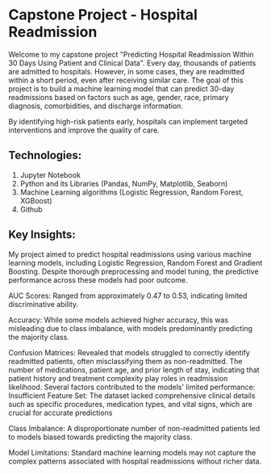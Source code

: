 ﻿# Capstone Project - Hospital Readmission
Welcome to my capstone project "Predicting Hospital Readmission Within 30 Days Using Patient and Clinical Data".
Every day, thousands of patients are admitted to hospitals. However, in some cases, they are readmitted within a short period, even after receiving similar care. The goal of this project is to build a machine learning model that can predict 30-day readmissions based on factors such as age, gender, race, primary diagnosis, comorbidities, and discharge information.

By identifying high-risk patients early, hospitals can implement targeted interventions and improve the quality of care.

## Technologies:
1. Jupyter Notebook
2. Python and its Libraries (Pandas, NumPy, Matplotlib, Seaborn)
3. Machine Learning algorithms (Logistic Regression, Random Forest, XGBoost)
4. Github

## Key Insights:
My project aimed to predict hospital readmissions using various machine learning models, including Logistic Regression, Random Forest and Gradient Boosting. Despite thorough preprocessing and model tuning, the predictive performance across these models had poor outcome.

AUC Scores: Ranged from approximately 0.47 to 0.53, indicating limited discriminative ability.

Accuracy: While some models achieved higher accuracy, this was misleading due to class imbalance, with models predominantly predicting the majority class.

Confusion Matrices: Revealed that models struggled to correctly identify readmitted patients, often misclassifying them as non-readmitted. The number of medications, patient age, and prior length of stay, indicating that patient history and treatment complexity play roles in readmission likelihood. Several factors contributed to the models' limited performance: Insufficient Feature Set: The dataset lacked comprehensive clinical details such as specific procedures, medication types, and vital signs, which are crucial for accurate predictions

Class Imbalance: A disproportionate number of non-readmitted patients led to models biased towards predicting the majority class.

Model Limitations: Standard machine learning models may not capture the complex patterns associated with hospital readmissions without richer data.


